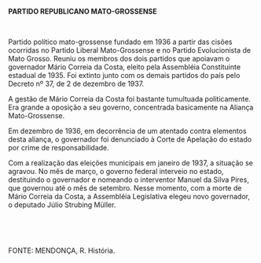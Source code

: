 **PARTIDO REPUBLICANO MATO-GROSSENSE**

 

Partido político mato-grossense fundado em 1936 a partir das cisões
ocorridas no Partido Liberal Mato-Grossense e no Partido Evolucionista
de Mato Grosso. Reuniu os membros dos dois partidos que apoiavam o
governador Mário Correia da Costa, eleito pela Assembléia Constituinte
estadual de 1935. Foi extinto junto com os demais partidos do país pelo
Decreto nº 37, de 2 de dezembro de 1937.

A gestão de Mário Correia da Costa foi bastante tumultuada
politicamente. Era grande a oposição a seu governo, concentrada
basicamente na Aliança Mato-Grossense.

Em dezembro de 1936, em decorrência de um atentado contra elementos
desta aliança, o governador foi denunciado à Corte de Apelação do estado
por crime de responsabilidade.

Com a realização das eleições municipais em janeiro de 1937, a situação
se agravou. No mês de março, o governo federal interveio no estado,
destituindo o governador e nomeando o interventor Manuel da Silva Pires,
que governou até o mês de setembro. Nesse momento, com a morte de Mário
Correia da Costa, a Assembléia Legislativa elegeu novo governador, o
deputado Júlio Strubing Müller.

 

 

FONTE: MENDONÇA, R. História.

 
